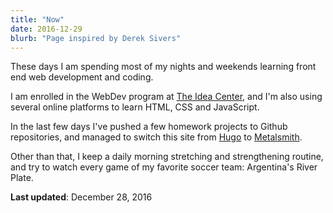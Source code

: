 ```yaml
---
title: "Now"
date: 2016-12-29
blurb: "Page inspired by Derek Sivers"
---
```


These days I am spending most of my nights and weekends learning front end web development and coding.

I am enrolled in the WebDev program at [The Idea Center](http://theideacenter.co), and I'm also using several online platforms to learn HTML, CSS and JavaScript.

In the last few days I've pushed a few homework projects to Github repositories, and managed to switch this site from [Hugo](http://gohugo.io) to [Metalsmith](http://metalsmith.io).

Other than that, I keep a daily morning stretching and strengthening routine, and try to watch every game of my favorite soccer team: Argentina's River Plate.

**Last updated**: December 28, 2016

